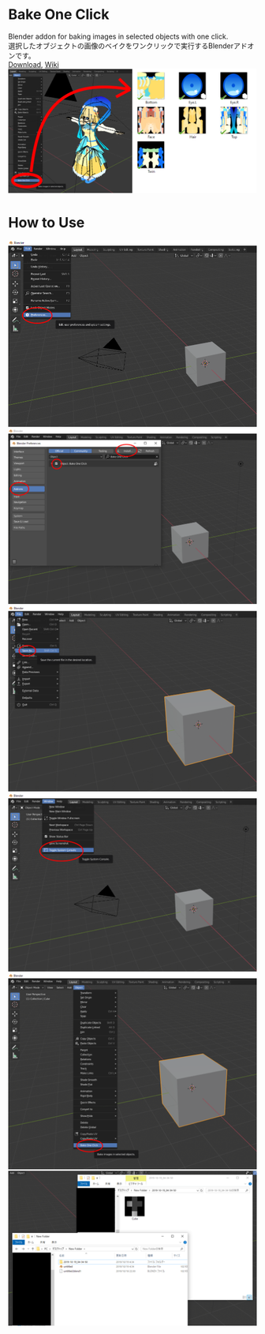 # Bake One Click  
Blender addon for baking images in selected objects with one click.  
選択したオブジェクトの画像のベイクをワンクリックで実行するBlenderアドオンです。  
[Download](https://fujisunflower.booth.pm/items/1627173), [Wiki](https://github.com/FujiSunflower/bake_one_click/wiki)  
![](https://github.com/FujiSunflower/bake_one_click/blob/master/thumbnail.png)  
# How to Use  
![](https://github.com/FujiSunflower/bake_one_click/blob/master/figure1.png)
![](https://github.com/FujiSunflower/bake_one_click/blob/master/figure2.png)
![](https://github.com/FujiSunflower/bake_one_click/blob/master/figure3.png)
![](https://github.com/FujiSunflower/bake_one_click/blob/master/figure4.png)
![](https://github.com/FujiSunflower/bake_one_click/blob/master/figure5.png)
![](https://github.com/FujiSunflower/bake_one_click/blob/master/figure6.png)
